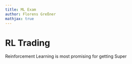 ```yaml
---
title: ML Exam
author: Florens Greßner
mathjax: true
---
```


# RL Trading

Reinforcement Learning is most promising for getting Super